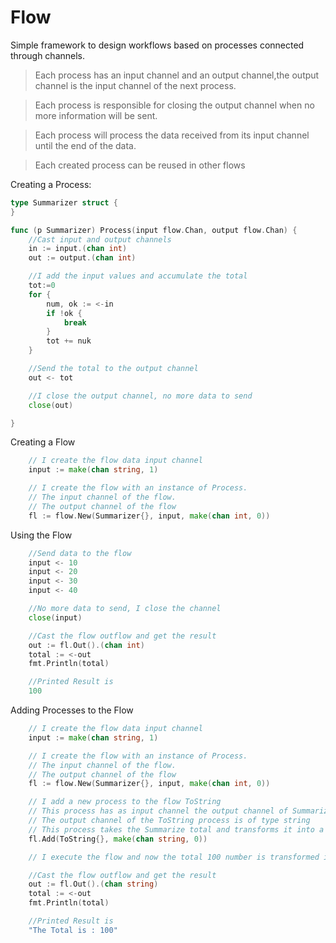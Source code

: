 # Flow

Simple framework to design workflows based on processes connected through channels.

> Each process has an input channel and an output channel,the output channel is the input channel of the next process.

> Each process is responsible for closing the output channel when no more information will be sent.

>  Each process will process the data received from its input channel until the end of the data.

> Each created process can be reused in other flows

Creating a Process:

```go
type Summarizer struct {
}

func (p Summarizer) Process(input flow.Chan, output flow.Chan) {
    //Cast input and output channels
    in := input.(chan int)
    out := output.(chan int)

    //I add the input values ​​and accumulate the total
    tot:=0
    for {
        num, ok := <-in
        if !ok {
            break
        }
        tot += nuk
    }

    //Send the total to the output channel
    out <- tot

    //I close the output channel, no more data to send
    close(out)

}
```

Creating a Flow

```go
    // I create the flow data input channel
    input := make(chan string, 1)

    // I create the flow with an instance of Process.
    // The input channel of the flow.
    // The output channel of the flow
    fl := flow.New(Summarizer{}, input, make(chan int, 0))

```

Using the Flow

```go
    //Send data to the flow
    input <- 10
    input <- 20
    input <- 30
    input <- 40

    //No more data to send, I close the channel
    close(input)

    //Cast the flow outflow and get the result
    out := fl.Out().(chan int)
    total := <-out
    fmt.Println(total)

    //Printed Result is
    100
```

Adding Processes to the Flow

```go
    // I create the flow data input channel
    input := make(chan string, 1)

    // I create the flow with an instance of Process.
    // The input channel of the flow.
    // The output channel of the flow
    fl := flow.New(Summarizer{}, input, make(chan int, 0))

    // I add a new process to the flow ToString
    // This process has as input channel the output channel of Summarizer
    // The output channel of the ToString process is of type string
    // This process takes the Summarize total and transforms it into a string
    fl.Add(ToString{}, make(chan string, 0))

    // I execute the flow and now the total 100 number is transformed into a string as shown below

    //Cast the flow outflow and get the result
    out := fl.Out().(chan string)
    total := <-out
    fmt.Println(total)

    //Printed Result is
    "The Total is : 100"

```
